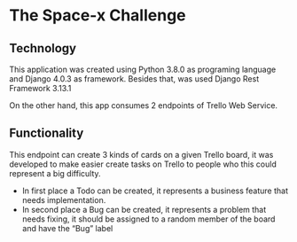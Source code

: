 # The Space-x Challenge

## Technology
This application was created using Python 3.8.0 as programing language and Django 4.0.3 as framework. Besides that, was used Django Rest Framework 3.13.1

On the other hand, this app consumes 2 endpoints of Trello Web Service.

## Functionality
This endpoint can create 3 kinds of cards on a given Trello board, it was developed to make easier create tasks on Trello to people who this could represent a big difficulty.

- In first place a Todo can be created, it represents a business feature that needs implementation.
- In second place a Bug can be created, it represents a problem that needs fixing, it should be assigned to a random member of the board and have the “Bug” label
